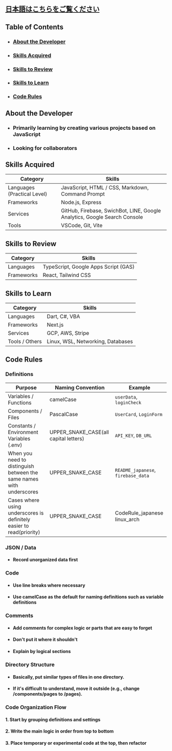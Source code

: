 ## [日本語はこちらをご覧ください](https://github.com/ue0ba1ya1sh3i/ue0ba1ya1sh3i/blob/main/README_japanese.md)

## Table of Contents
- ### [About the Developer](#about-the-developer-1)
- ### [Skills Acquired](#skills-acquired-1)
- ### [Skills to Review](#skills-to-review-1)
- ### [Skills to Learn](#skills-to-learn-1)
- ### [Code Rules](#code-rules-1)

## About the Developer
- ### Primarily learning by creating various projects based on JavaScript
- ### Looking for collaborators

## Skills Acquired

| Category | Skills |
|----------|--------|
| Languages (Practical Level) | JavaScript, HTML / CSS, Markdown, Command Prompt |
| Frameworks | Node.js, Express |
| Services | GitHub, Firebase, SwichBot, LINE, Google Analytics, Google Search Console |
| Tools | VSCode, Git, Vite |

## Skills to Review

| Category | Skills |
|----------|--------|
| Languages | TypeScript, Google Apps Script (GAS) |
| Frameworks | React, Tailwind CSS |

## Skills to Learn

| Category | Skills |
|----------|--------|
| Languages | Dart, C#, VBA |
| Frameworks | Next.js |
| Services | GCP, AWS, Stripe |
| Tools / Others | Linux, WSL, Networking, Databases |

## Code Rules

### Definitions
| Purpose | Naming Convention | Example |
|---------|-----------------|---------|
| Variables / Functions | camelCase | `userData`, `loginCheck` |
| Components / Files | PascalCase | `UserCard`, `LoginForm` |
| Constants / Environment Variables (.env) | UPPER_SNAKE_CASE(all capital letters) | `API_KEY`, `DB_URL` |
| When you need to distinguish between the same names with underscores | UPPER_SNAKE_CASE | `README_japanese`, `firebase_data` |
| Cases where using underscores is definitely easier to read(priority) | UPPER_SNAKE_CASE | CodeRule_japanese linux_arch |

### JSON / Data
- #### Record unorganized data first

### Code
  - #### Use line breaks where necessary
  - #### Use camelCase as the default for naming definitions such as variable definitions

### Comments
- #### Add comments for complex logic or parts that are easy to forget
- #### Don't put it where it shouldn't
- #### Explain by logical sections

### Directory Structure
- #### Basically, put similar types of files in one directory.
- #### If it's difficult to understand, move it outside (e.g., change /components/pages to /pages).

### Code Organization Flow
#### 1. Start by grouping definitions and settings
#### 2. Write the main logic in order from top to bottom
#### 3. Place temporary or experimental code at the top, then refactor
